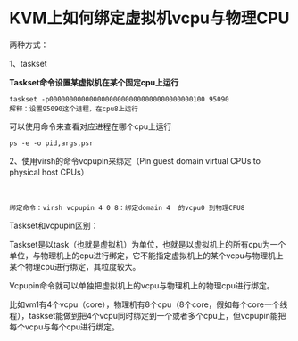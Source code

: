 # KVM上如何绑定虚拟机vcpu与物理CPU



两种方式：

1、taskset

**Taskset命令设置某虚拟机在某个固定cpu上运行**

```
taskset -p000000000000000000000000000000000000100 95090
解释：设置95090这个进程，在cpu8上运行
```



可以使用命令来查看对应进程在哪个cpu上运行

```
ps -e -o pid,args,psr
```



2、使用virsh的命令vcpupin来绑定（Pin guest domain virtual CPUs to physical host CPUs）

​	

```
绑定命令：virsh vcpupin 4 0 8：绑定domain 4  的vcpu0 到物理CPU8
```





Taskset和vcpupin区别：

Taskset是以task（也就是虚拟机）为单位，也就是以虚拟机上的所有cpu为一个单位，与物理机上的cpu进行绑定，它不能指定虚拟机上的某个vcpu与物理机上某个物理cpu进行绑定，其粒度较大。

Vcpupin命令就可以单独把虚拟机上的vcpu与物理机上的物理cpu进行绑定。

比如vm1有4个vcpu（core），物理机有8个cpu（8个core，假如每个core一个线程），taskset能做到把4个vcpu同时绑定到一个或者多个cpu上，但vcpupin能把每个vcpu与每个cpu进行绑定。